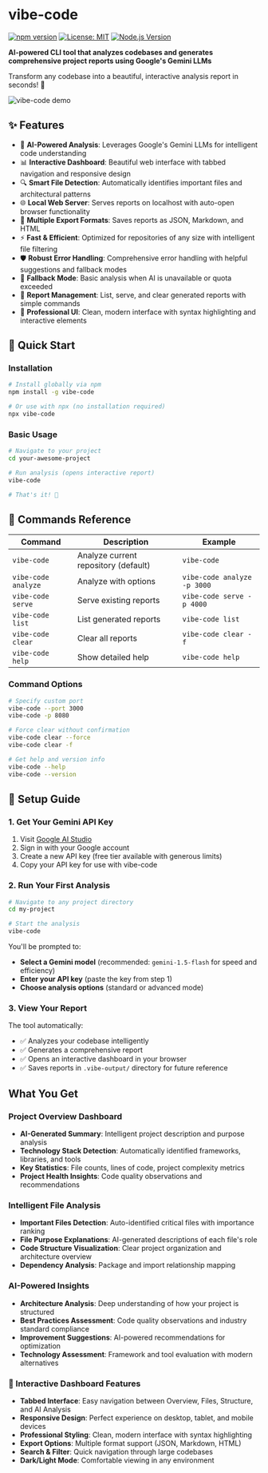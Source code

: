 # vibe-code
[![npm version](https://badge.fury.io/js/@simple-build%2Fvibe-code.svg)](https://www.npmjs.com/package/@simple-build/vibe-code)
[![License: MIT](https://img.shields.io/badge/License-MIT-yellow.svg)](https://opensource.org/licenses/MIT)
[![Node.js Version](https://img.shields.io/badge/node-%3E%3D18.0.0-brightgreen)](https://nodejs.org/)

**AI-powered CLI tool that analyzes codebases and generates comprehensive project reports using Google's Gemini LLMs**

Transform any codebase into a beautiful, interactive analysis report in seconds! 🎯

![vibe-code demo](https://via.placeholder.com/800x400/2563eb/ffffff?text=vibe-code+Interactive+Dashboard)

## ✨ Features

- 🤖 **AI-Powered Analysis**: Leverages Google's Gemini LLMs for intelligent code understanding
- 📊 **Interactive Dashboard**: Beautiful web interface with tabbed navigation and responsive design
- 🔍 **Smart File Detection**: Automatically identifies important files and architectural patterns
- 🌐 **Local Web Server**: Serves reports on localhost with auto-open browser functionality
- 📁 **Multiple Export Formats**: Saves reports as JSON, Markdown, and HTML
- ⚡ **Fast & Efficient**: Optimized for repositories of any size with intelligent file filtering
- 🛡️ **Robust Error Handling**: Comprehensive error handling with helpful suggestions and fallback modes
- 🔄 **Fallback Mode**: Basic analysis when AI is unavailable or quota exceeded
- 💾 **Report Management**: List, serve, and clear generated reports with simple commands
- 🎨 **Professional UI**: Clean, modern interface with syntax highlighting and interactive elements

## 🚀 Quick Start

### Installation

```bash
# Install globally via npm
npm install -g vibe-code

# Or use with npx (no installation required)
npx vibe-code
```

### Basic Usage

```bash
# Navigate to your project
cd your-awesome-project

# Run analysis (opens interactive report)
vibe-code

# That's it! 🎉
```

## 📖 Commands Reference

| Command | Description | Example |
|---------|-------------|---------|
| `vibe-code` | Analyze current repository (default) | `vibe-code` |
| `vibe-code analyze` | Analyze with options | `vibe-code analyze -p 3000` |
| `vibe-code serve` | Serve existing reports | `vibe-code serve -p 4000` |
| `vibe-code list` | List generated reports | `vibe-code list` |
| `vibe-code clear` | Clear all reports | `vibe-code clear -f` |
| `vibe-code help` | Show detailed help | `vibe-code help` |

### Command Options

```bash
# Specify custom port
vibe-code --port 3000
vibe-code -p 8080

# Force clear without confirmation
vibe-code clear --force
vibe-code clear -f

# Get help and version info
vibe-code --help
vibe-code --version
```

## 🔧 Setup Guide

### 1. Get Your Gemini API Key

1. Visit [Google AI Studio](https://makersuite.google.com/app/apikey)
2. Sign in with your Google account
3. Create a new API key (free tier available with generous limits)
4. Copy your API key for use with vibe-code

### 2. Run Your First Analysis

```bash
# Navigate to any project directory
cd my-project

# Start the analysis
vibe-code
```

You'll be prompted to:
- **Select a Gemini model** (recommended: `gemini-1.5-flash` for speed and efficiency)
- **Enter your API key** (paste the key from step 1)
- **Choose analysis options** (standard or advanced mode)

### 3. View Your Report

The tool automatically:
- ✅ Analyzes your codebase intelligently
- ✅ Generates a comprehensive report
- ✅ Opens an interactive dashboard in your browser
- ✅ Saves reports in `.vibe-output/` directory for future reference

##  What You Get

###  Project Overview Dashboard
- **AI-Generated Summary**: Intelligent project description and purpose analysis
- **Technology Stack Detection**: Automatically identified frameworks, libraries, and tools
- **Key Statistics**: File counts, lines of code, project complexity metrics
- **Project Health Insights**: Code quality observations and recommendations

###  Intelligent File Analysis
- **Important Files Detection**: Auto-identified critical files with importance ranking
- **File Purpose Explanations**: AI-generated descriptions of each file's role
- **Code Structure Visualization**: Clear project organization and architecture overview
- **Dependency Analysis**: Package and import relationship mapping

###  AI-Powered Insights
- **Architecture Analysis**: Deep understanding of how your project is structured
- **Best Practices Assessment**: Code quality observations and industry standard compliance
- **Improvement Suggestions**: AI-powered recommendations for optimization
- **Technology Assessment**: Framework and tool evaluation with modern alternatives

### 📱 Interactive Dashboard Features
- **Tabbed Interface**: Easy navigation between Overview, Files, Structure, and AI Analysis
- **Responsive Design**: Perfect experience on desktop, tablet, and mobile devices
- **Professional Styling**: Clean, modern interface with syntax highlighting
- **Export Options**: Multiple format support (JSON, Markdown, HTML)
- **Search & Filter**: Quick navigation through large codebases
- **Dark/Light Mode**: Comfortable viewing in any environment


